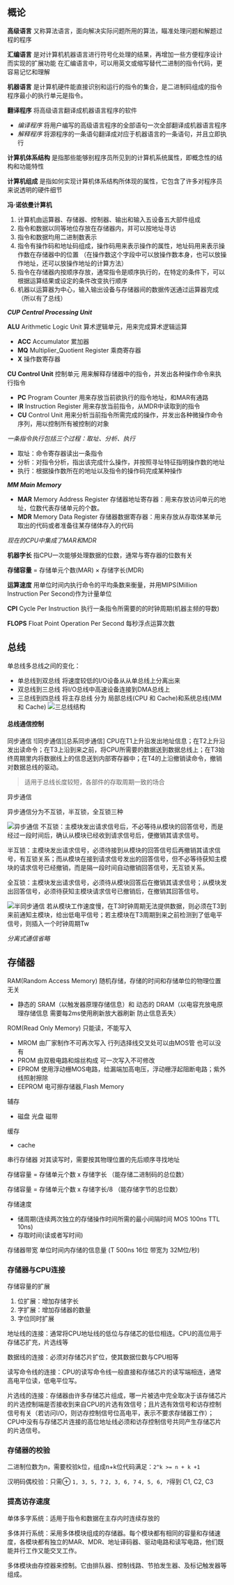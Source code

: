 ## 概论
**高级语言** 又称算法语言，面向解决实际问题所用的算法，瞄准处理问题和解题过程的程序

**汇编语言** 是对计算机机器语言进行符号化处理的结果，再增加一些方便程序设计而实现的扩展功能
在汇编语言中，可以用英文或缩写替代二进制的指令代码，更容易记忆和理解

**机器语言** 是计算机硬件能直接识别和运行的指令的集合，是二进制码组成的指令
程序最小的执行单元是指令。

**翻译程序** 将高级语言翻译成机器语言程序的软件
- *编译程序* 将用户编写的高级语言程序的全部语句一次全部翻译成机器语言程序
- *解释程序* 将源程序的一条语句翻译成对应于机器语言的一条语句，并且立即执行

**计算机体系结构** 是指那些能够别程序员所见到的计算机系统属性，即概念性的结构和功能特性

**计算机组成** 是指如何实现计算机体系结构所体现的属性，它包含了许多对程序员来说透明的硬件细节

**冯·诺依曼计算机**
1. 计算机由运算器、存储器、控制器、输出和输入五设备五大部件组成
2. 指令和数据以同等地位存放在存储器内，并可以按地址寻访
3. 指令和数据均用二进制数表示
4. 指令有操作码和地址码组成，操作码用来表示操作的属性，地址码用来表示操作数在存储器中的位置 （在操作数这个字段中可以放操作数本身，也可以放操作地址，还可以放操作地址的计算方法）
5. 指令在存储器内按顺序存放，通常指令是顺序执行的，在特定的条件下，可以根据运算结果或设定的条件改变执行顺序
6. 机器以运算器为中心，输入输出设备与存储器间的数据传送通过运算器完成（所以有了总线）

***CUP Central Processing Unit***

**ALU** Arithmetic Logic Unit 算术逻辑单元，用来完成算术逻辑运算
- **ACC** Accumulator 累加器
- **MQ** Multiplier_Quotient Register 乘商寄存器 
- **X** 操作数寄存器

**CU Control Unit** 控制单元 用来解释存储器中的指令，并发出各种操作命令来执行指令
- **PC** Program Counter 用来存放当前欲执行的指令地址，和MAR有通路
- **IR** Instruction Register 用来存放当前指令，从MDR中读取到的指令
- **CU** Control Unit 用来分析当前指令所需完成的操作，并发出各种微操作命令序列，用以控制所有被控制的对象
	
*一条指令执行包括三个过程：取址、分析、执行*
- 取址：命令寄存器读出一条指令
- 分析：对指令分析，指出该完成什么操作，并按照寻址特征指明操作数的地址
- 执行：根据操作数所在的地址以及指令的操作码完成某种操作
	

***MM Main Memory***
- **MAR** Memory Address Register 存储器地址寄存器：用来存放访问单元的地址，位数代表存储单元的个数。
- **MDR** Memory Data Register 存储器数据寄存器：用来存放从存取体某单元取出的代码或者准备往某存储体存入的代码

*现在的CPU中集成了MAR和MDR*

**机器字长** 指CPU一次能够处理数据的位数，通常与寄存器的位数有关

**存储容量** = 存储单元个数(MAR) × 存储字长(MDR)

**运算速度** 用单位时间内执行命令的平均条数来衡量，并用MIPS(Million Instruction Per Second)作为计量单位

**CPI** Cycle Per Instruction 执行一条指令所需要的的时钟周期(机器主频的导数)

**FLOPS** Float Point Operation Per Second 每秒浮点运算次数

## 总线

单总线多总线之间的变化：
* 单总线到双总线 将速度较低的I/O设备从从单总线上分离出来
* 双总线到三总线 将I/O总线中高速设备连接到DMA总线上
* 三总线到四总线 将主存总线 分为 局部总线(CPU 和 Cache)和系统总线(MM 和 Cache)
![三总线结构][三总线结构]
  
#### 总线通信控制

同步通信
![同步通信][总系同步通信]
CPU在T1上升沿发出地址信息；在T2上升沿发出读命令；在T3上沿到来之前，将CPU所需要的数据送到数据总线上；在T3始终周期里内将数据线上的信息送到内部寄存器中；在T4的上沿撤销读命令，撤销对数据总线的驱动。
> 适用于总线长度较短，各部件的存取周期一致的场合

异步通信

异步通信分为不互锁，半互锁，全互锁三种

![异步通信][异步通信]
不互锁：主模块发出请求信号后，不必等待从模块的回答信号，而是经过一段时间后，确认从模块已经收到请求信号后，便撤销其请求信号。

半互锁：主模块发出请求信号，必须待接到从模块的回答信号后再撤销其请求信号，有互锁关系；而从模块在接到请求信号发出的回答信号，但不必等待获知主模块的请求信号已经撤销，而是隔一段时间自动撤销回答信号，无互锁关系。

全互锁：主模块发出请求信号，必须待从模块回答后在撤销其请求信号；从模块发出回答信号，必须待获知主模块请求信号已撤销后，在撤销其回答信号。

![半同步通信][半同步通信]
若从模块工作速度慢，在T3时钟周期无法提供数据，则必须在T3到来前通知主模块，给出低电平信号；若主模块在T3周期到来之前检测到了低电平信号，则插入一个时钟周期Tw

*分离式通信省略*

## 存储器
RAM(Random Access Memory) 随机存储，存储的时间和存储单位的物理位置无关
- 静态的 SRAM（以触发器原理存储信息）和 动态的 DRAM（以电容充放电原理存储信息 需要每2ms使用刷新放大器刷新 防止信息丢失）

ROM(Read Only Memory) 只能读，不能写入
- MROM 由厂家制作不可再次写入 行列选择线交叉处可以由MOS管 也可以没有
- PROM 由双极电路和熔丝构成 可一次写入不可修改
- EPROM 使用浮动栅MOS电路，给漏端加高电压，浮动栅浮起阻断电路；紫外线照射擦除
- EEPROM 电可擦存储器,Flash Memory 

辅存
- 磁盘 光盘 磁带

缓存
- cache

串行存储器 对其读写时，需要按其物理位置的先后顺序寻找地址

存储容量 = 存储单元个数 x 存储字长    （能存储二进制码的总位数）

存储容量 = 存储单元个数 x 存储字长/8  （能存储字节的总位数）

存储速度 
- 储周期(连续两次独立的存储操作时间所需的最小间隔时间 MOS 100ns TTL 10ns)
- 存取时间(读或者写时间)

存储器带宽 单位时间内存储的信息量 (T 500ns 16位 带宽为 32M位/秒)

### 存储器与CPU连接

存储容量的扩展
1. 位扩展：增加存储字长
2. 字扩展：增加存储器的数量
3. 字位同时扩展

地址线的连接：通常将CPU地址线的低位与存储芯的低位相连。CPU的高位用于存储芯扩充，片选线等

数据线的连接：必须对存储芯片扩位，使其数据位数与CPU相等

读写命令线的连接：CPU的读写命令线一般直接和存储芯片的读写端相连，通常高电平位读，低电平位写。

片选线的连接：存储器由许多存储芯片组成，哪一片被选中完全取决于该存储芯片的片选控制端是否接收到来自CPU的片选有效信号；且片选有效信号和访存控制信号有关（若访问I/O，则访存控制信号位高电平，表示不要求存储器工作）；CPU中没有与存储芯片连接的高位地址线必须和访存控制信号共同产生存储芯片的片选信号。

### 存储器的校验
二进制位数为n，需要校验k位，组成n+k位代码满足：`2^k >= n + k +1`

汉明码偶校验：只需⊕ `1, 3, 5, 7` `2, 3, 6, 7` `4, 5, 6, 7`得到 C1, C2, C3

### 提高访存速度
单体多字系统：适用于指令和数据在主存内时连续存放的

多体并行系统：采用多体模块组成的存储器。每个模块都有相同的容量和存储速度，各模块都有独立的MAR、MDR、地址译码器、驱动电路和读写电路，他们既能并行工作又能交叉工作。

多体模块由存控器来控制。它由排队器、控制线路、节拍发生器、及标记触发器等组成。



[三总线结构]: https://img2020.cnblogs.com/blog/2023890/202106/2023890-20210627160456594-1240334875.jpg
[同步通信]: https://img2020.cnblogs.com/blog/2023890/202106/2023890-20210627161624986-1942436073.jpg
[异步通信]: https://img2020.cnblogs.com/blog/2023890/202106/2023890-20210627163111280-1255122623.jpg
[半同步通信]: https://img2020.cnblogs.com/blog/2023890/202106/2023890-20210627171458286-592105852.jpg